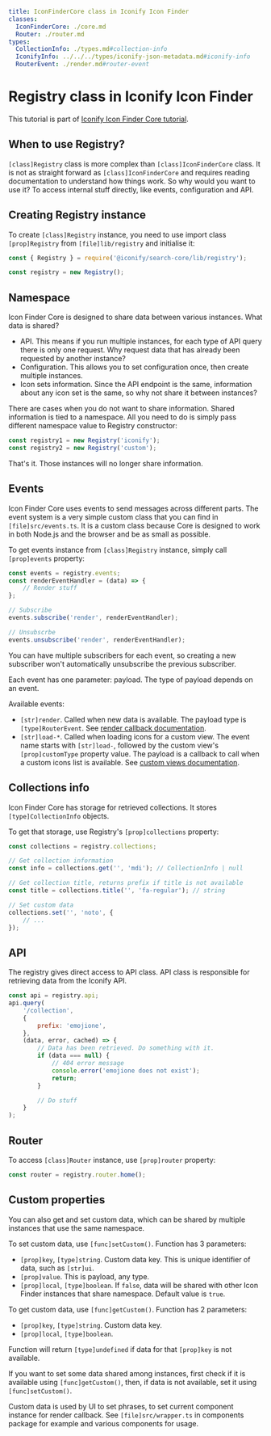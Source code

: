 ```yaml
title: IconFinderCore class in Iconify Icon Finder
classes:
  IconFinderCore: ./core.md
  Router: ./router.md
types:
  CollectionInfo: ./types.md#collection-info
  IconifyInfo: ../../../types/iconify-json-metadata.md#iconify-info
  RouterEvent: ./render.md#router-event
```

# Registry class in Iconify Icon Finder

This tutorial is part of [Iconify Icon Finder Core tutorial](./index.md).

## When to use Registry?

`[class]Registry` class is more complex than `[class]IconFinderCore` class. It is not as straight forward as `[class]IconFinderCore` and requires reading documentation to understand how things work. So why would you want to use it? To access internal stuff directly, like events, configuration and API.

## Creating Registry instance

To create `[class]Registry` instance, you need to use import class `[prop]Registry` from `[file]lib/registry` and initialise it:

```js
const { Registry } = require('@iconify/search-core/lib/registry');

const registry = new Registry();
```

## Namespace

Icon Finder Core is designed to share data between various instances. What data is shared?

- API. This means if you run multiple instances, for each type of API query there is only one request. Why request data that has already been requested by another instance?
- Configuration. This allows you to set configuration once, then create multiple instances.
- Icon sets information. Since the API endpoint is the same, information about any icon set is the same, so why not share it between instances?

There are cases when you do not want to share information. Shared information is tied to a namespace. All you need to do is simply pass different namespace value to Registry constructor:

```js
const registry1 = new Registry('iconify');
const registry2 = new Registry('custom');
```

That's it. Those instances will no longer share information.

## Events

Icon Finder Core uses events to send messages across different parts. The event system is a very simple custom class that you can find in `[file]src/events.ts`. It is a custom class because Core is designed to work in both Node.js and the browser and be as small as possible.

To get events instance from `[class]Registry` instance, simply call `[prop]events` property:

```js
const events = registry.events;
const renderEventHandler = (data) => {
	// Render stuff
};

// Subscribe
events.subscribe('render', renderEventHandler);

// Unsubscrbe
events.unsubscribe('render', renderEventHandler);
```

You can have multiple subscribers for each event, so creating a new subscriber won't automatically unsubscribe the previous subscriber.

Each event has one parameter: payload. The type of payload depends on an event.

Available events:

- `[str]render`. Called when new data is available. The payload type is `[type]RouterEvent`. See [render callback documentation](./render.md).
- `[str]load-*`. Called when loading icons for a custom view. The event name starts with `[str]load-`, followed by the custom view's `[prop]customType` property value. The payload is a callback to call when a custom icons list is available. See [custom views documentation](./custom-view.md).

## Collections info

Icon Finder Core has storage for retrieved collections. It stores `[type]CollectionInfo` objects.

To get that storage, use Registry's `[prop]collections` property:

```js
const collections = registry.collections;

// Get collection information
const info = collections.get('', 'mdi'); // CollectionInfo | null

// Get collection title, returns prefix if title is not available
const title = collections.title('', 'fa-regular'); // string

// Set custom data
collections.set('', 'noto', {
	// ...
});
```

## API

The registry gives direct access to API class. API class is responsible for retrieving data from the Iconify API.

```js
const api = registry.api;
api.query(
	'/collection',
	{
		prefix: 'emojione',
	},
	(data, error, cached) => {
		// Data has been retrieved. Do something with it.
		if (data === null) {
			// 404 error message
			console.error('emojione does not exist');
			return;
		}

		// Do stuff
	}
);
```

## Router

To access `[class]Router` instance, use `[prop]router` property:

```js
const router = registry.router.home();
```

## Custom properties

You can also get and set custom data, which can be shared by multiple instances that use the same namespace.

To set custom data, use `[func]setCustom()`. Function has 3 parameters:

- `[prop]key`, `[type]string`. Custom data key. This is unique identifier of data, such as `[str]ui`.
- `[prop]value`. This is payload, any type.
- `[prop]local`, `[type]boolean`. If `false`, data will be shared with other Icon Finder instances that share namespace. Default value is `true`.

To get custom data, use `[func]getCustom()`. Function has 2 parameters:

- `[prop]key`, `[type]string`. Custom data key.
- `[prop]local`, `[type]boolean`.

Function will return `[type]undefined` if data for that `[prop]key` is not available.

If you want to set some data shared among instances, first check if it is available using `[func]getCustom()`, then, if data is not available, set it using `[func]setCustom()`.

Custom data is used by UI to set phrases, to set current component instance for render callback. See `[file]src/wrapper.ts` in components package for example and various components for usage.
